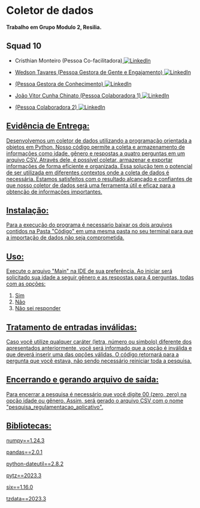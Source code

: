 # Coletor de dados

**Trabalho em Grupo Modulo 2, Resilia.**
 
## Squad 10 

- Cristhian Monteiro (Pessoa Co-facilitadora)<a href="https://www.linkedin.com/in/cristhian-monteiro/">
        <img src="https://img.shields.io/badge/LinkedIn-blue?style=flat-square&logo=linkedin" alt="LinkedIn">

- Wedson Tavares (Pessoa Gestora de Gente e Engajamento)<a href="https://www.linkedin.com/in/wedson-tavares-0a7961261/">
        <img src="https://img.shields.io/badge/LinkedIn-blue?style=flat-square&logo=linkedin" alt="LinkedIn">
        
- (Pessoa Gestora de Conhecimento)<a href="https://www.linkedin.com/">
        <img src="https://img.shields.io/badge/LinkedIn-blue?style=flat-square&logo=linkedin" alt="LinkedIn">

- João Vitor Cunha Chinato (Pessoa Colaboradora 1) <a href="https://www.linkedin.com/in/joao-vitor-cunha-chinato/">
        <img src="https://img.shields.io/badge/LinkedIn-blue?style=flat-square&logo=linkedin" alt="LinkedIn">

- (Pessoa Colaboradora 2) <a href="[https://www.linkedin.com/](www.linkedin.com/in/thiagochechia/)">
        <img src="https://img.shields.io/badge/LinkedIn-blue?style=flat-square&logo=linkedin" alt="LinkedIn">



## Evidência de Entrega:

Desenvolvemos um coletor de dados utilizando a programação orientada a objetos em Python. Nosso código permite a coleta e armazenamento de informações como idade, gênero e respostas a quatro perguntas em um arquivo CSV.
Através dele, é possível coletar, armazenar e exportar informações de forma eficiente e organizada. Essa solução tem o potencial de ser utilizada em diferentes contextos onde a coleta de dados é necessária.
Estamos satisfeitos com o resultado alcançado e confiantes de que nosso coletor de dados será uma ferramenta útil e eficaz para a obtenção de informações importantes.

## Instalação:

Para a execução do programa é necessario baixar os dois arquivos contidos na Pasta "Código" em uma mesma pasta no seu terminal para que a importação de dados não seja comprometida.

## Uso:
Execute o arquivo "Main" na IDE de sua preferência.
Ao iniciar será solicitado sua idade a seguir gênero e as respostas para 4 perguntas, todas com as opções:

1. Sim
2. Não
3. Não sei responder

## Tratamento de entradas inválidas:
Caso você utilize qualquer caráter (letra, número ou simbolo) diferente dos apresentados anteriormente, você será informado que a opção é inválida e que deverá inserir uma das opções válidas. O código retornará para a pergunta que você estava, não sendo necessário reiniciar toda a pesquisa.

## Encerrando e gerando arquivo de saída:
Para encerrar a pesquisa é necessário que você digite 00 (zero, zero) na opção idade ou gênero.
Assim, será gerado o arquivo CSV com o nome "pesquisa_regulamentacao_aplicativo".

## Bibliotecas: 

numpy==1.24.3

pandas==2.0.1

python-dateutil==2.8.2

pytz==2023.3

six==1.16.0

tzdata==2023.3
